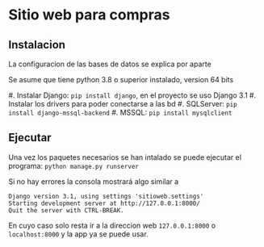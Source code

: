 # Sitio web para compras

## Instalacion

La configuracion de las bases de datos se explica por aparte

Se asume que tiene python 3.8 o superior instalado, version 64 bits

#. Instalar Django: `pip install django`, en el proyecto se uso Django 3.1
#. Instalar los drivers para poder conectarse a las bd
	#. SQLServer: `pip install django-mssql-backend`
	#. MSSQL: `pip install mysqlclient`

## Ejecutar

Una vez los paquetes necesarios se han intalado se puede ejecutar el programa: `python manage.py runserver`

Si no hay errores la consola mostrará algo similar a
```
Django version 3.1, using settings 'sitioweb.settings'
Starting development server at http://127.0.0.1:8000/
Quit the server with CTRL-BREAK.
```

En cuyo caso solo resta ir a la direccion web `127.0.0.1:8000` o `localhost:8000` y la app ya se puede usar. 
